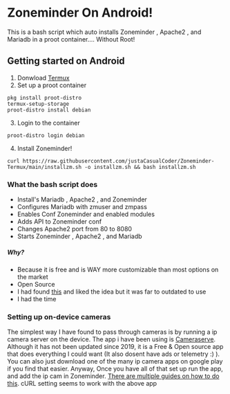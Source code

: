 # Zoneminder On Android!
This is a bash script which auto installs Zoneminder , Apache2 , and Mariadb in a proot container.... Without Root! 
## Getting started on Android
1. Donwload [Termux](https://f-droid.org/en/packages/com.termux/)
2. Set up a proot container 
```
pkg install proot-distro
termux-setup-storage
proot-distro install debian
```
3. Login to the container
```
proot-distro login debian
```
4. Install Zoneminder!
```
curl https://raw.githubusercontent.com/justaCasualCoder/Zoneminder-Termux/main/installzm.sh -o installzm.sh && bash installzm.sh
```

### What the bash script does
- Install's Mariadb , Apache2 , and Zoneminder 
- Configures Mariadb with zmuser and zmpass
- Enables Conf Zoneminder and enabled modules
- Adds API to Zoneminder conf
- Changes Apache2 port from 80 to 8080
- Starts Zoneminder , Apache2 , and Mariadb

##### Why?
- Because it is free and is WAY more customizable than most options on the market
- Open Source
- I had found [this](https://github.com/tapans/DIY-Surveillance-with-Smartphones) and liked the idea but it was far to outdated to use
- I had the time

### Setting up on-device cameras
The simplest way I have found to pass through cameras is by running a ip camera server on the device. The app i have been using is [Cameraserve](https://github.com/arktronic/cameraserve). Although it has not been updated since 2019, it is a Free & Open source app that does everything I could want (It also dosent have ads or telemetry :) ). You can also just download one of the many ip camera apps on google play if you find that easier. Anyway, Once you have all of that set up run the app, and add the ip cam in Zoneminder. [There are multiple guides on how to do this](https://zoneminder.readthedocs.io/en/stable/userguide/gettingstarted.html). cURL setting seems to work with the above app
